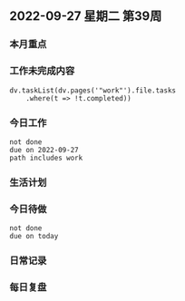 
## 2022-09-27 星期二 第39周

### 本月重点

### 工作未完成内容
```dataviewjs
dv.taskList(dv.pages('"work"').file.tasks
    .where(t => !t.completed))
```


### 今日工作


```tasks
not done
due on 2022-09-27
path includes work
```






### 生活计划


### 今日待做
```tasks 
not done
due on today
```

### 日常记录




### 每日复盘




